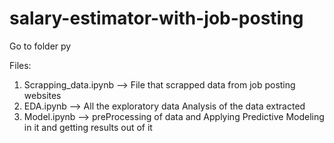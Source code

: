 # salary-estimator-with-job-posting

Go to folder py

Files:

1. Scrapping_data.ipynb --> File that scrapped data from job posting websites
2. EDA.ipynb --> All the exploratory data Analysis of the data extracted
3. Model.ipynb --> preProcessing of data and Applying Predictive Modeling in it and getting results out of it
